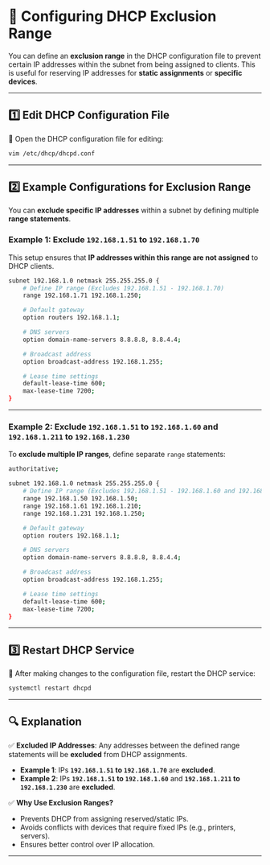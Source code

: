
# **🛑 Configuring DHCP Exclusion Range**  

You can define an **exclusion range** in the DHCP configuration file to prevent certain IP addresses within the subnet from being assigned to clients. This is useful for reserving IP addresses for **static assignments** or **specific devices**.  

---

## **1️⃣ Edit DHCP Configuration File**  

📝 Open the DHCP configuration file for editing:  
```bash
vim /etc/dhcp/dhcpd.conf
```

---

## **2️⃣ Example Configurations for Exclusion Range**  

You can **exclude specific IP addresses** within a subnet by defining multiple **range statements**.

### **Example 1: Exclude `192.168.1.51` to `192.168.1.70`**  
This setup ensures that **IP addresses within this range are not assigned** to DHCP clients.

```bash
subnet 192.168.1.0 netmask 255.255.255.0 {
    # Define IP range (Excludes 192.168.1.51 - 192.168.1.70)
    range 192.168.1.71 192.168.1.250;

    # Default gateway
    option routers 192.168.1.1;

    # DNS servers
    option domain-name-servers 8.8.8.8, 8.8.4.4;

    # Broadcast address
    option broadcast-address 192.168.1.255;

    # Lease time settings
    default-lease-time 600;
    max-lease-time 7200;
}
```

---

### **Example 2: Exclude `192.168.1.51` to `192.168.1.60` and `192.168.1.211` to `192.168.1.230`**  

To **exclude multiple IP ranges**, define separate `range` statements:

```bash
authoritative;

subnet 192.168.1.0 netmask 255.255.255.0 {
    # Define IP range (Excludes 192.168.1.51 - 192.168.1.60 and 192.168.1.211 - 192.168.1.230)
    range 192.168.1.50 192.168.1.50;
    range 192.168.1.61 192.168.1.210;
    range 192.168.1.231 192.168.1.250;

    # Default gateway
    option routers 192.168.1.1;

    # DNS servers
    option domain-name-servers 8.8.8.8, 8.8.4.4;

    # Broadcast address
    option broadcast-address 192.168.1.255;

    # Lease time settings
    default-lease-time 600;
    max-lease-time 7200;
}
```

---

## **3️⃣ Restart DHCP Service**  

🔄 After making changes to the configuration file, restart the DHCP service:  
```bash
systemctl restart dhcpd
```

---

## **🔍 Explanation**  

✅ **Excluded IP Addresses**: Any addresses between the defined range statements will be **excluded** from DHCP assignments.  

- **Example 1**: IPs **`192.168.1.51` to `192.168.1.70`** are **excluded**.  
- **Example 2**: IPs **`192.168.1.51` to `192.168.1.60`** and **`192.168.1.211` to `192.168.1.230`** are **excluded**.  

✅ **Why Use Exclusion Ranges?**  
- Prevents DHCP from assigning reserved/static IPs.  
- Avoids conflicts with devices that require fixed IPs (e.g., printers, servers).  
- Ensures better control over IP allocation.  

---
